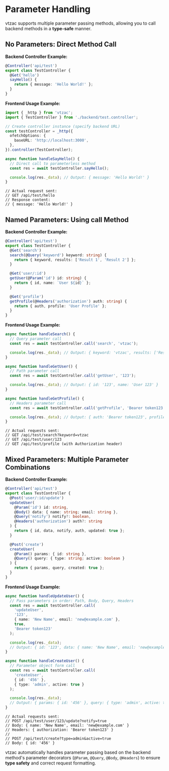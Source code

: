 # Parameter Handling

vtzac supports multiple parameter passing methods, allowing you to call backend methods in a **type-safe** manner.

## No Parameters: Direct Method Call

**Backend Controller Example:**

```typescript
@Controller('api/test')
export class TestController {
  @Get('hello')
  sayHello() {
    return { message: 'Hello World!' };
  }
}
```

**Frontend Usage Example:**

```ts
import { _http } from 'vtzac';
import { TestController } from './backend/test.controller';

// Create controller instance (specify backend URL)
const testController = _http({
  ofetchOptions: {
    baseURL: 'http://localhost:3000',
  },
}).controller(TestController);

async function handleSayHello() {
  // Direct call to parameterless method
  const res = await testController.sayHello();

  console.log(res._data); // Output: { message: 'Hello World!' }
}
```

```
// Actual request sent:
// GET /api/test/hello
// Response content:
// { message: 'Hello World!' }
```

## Named Parameters: Using call Method

**Backend Controller Example:**

```typescript
@Controller('api/test')
export class TestController {
  @Get('search')
  search(@Query('keyword') keyword: string) {
    return { keyword, results: ['Result 1', 'Result 2'] };
  }

  @Get('user/:id')
  getUser(@Param('id') id: string) {
    return { id, name: `User ${id}` };
  }

  @Get('profile')
  getProfile(@Headers('authorization') auth: string) {
    return { auth, profile: 'User Profile' };
  }
}
```

**Frontend Usage Example:**

```ts
async function handleSearch() {
  // Query parameter call
  const res = await testController.call('search', 'vtzac');

  console.log(res._data); // Output: { keyword: 'vtzac', results: ['Result 1', 'Result 2'] }
}

async function handleGetUser() {
  // Path parameter call
  const res = await testController.call('getUser', '123');

  console.log(res._data); // Output: { id: '123', name: 'User 123' }
}

async function handleGetProfile() {
  // Headers parameter call
  const res = await testController.call('getProfile', 'Bearer token123');

  console.log(res._data); // Output: { auth: 'Bearer token123', profile: 'User Profile' }
}
```

```
// Actual requests sent:
// GET /api/test/search?keyword=vtzac
// GET /api/test/user/123
// GET /api/test/profile (with Authorization header)
```

## Mixed Parameters: Multiple Parameter Combinations

**Backend Controller Example:**

```typescript
@Controller('api/test')
export class TestController {
  @Post('user/:id/update')
  updateUser(
    @Param('id') id: string,
    @Body() data: { name: string; email: string },
    @Query('notify') notify?: boolean,
    @Headers('authorization') auth?: string
  ) {
    return { id, data, notify, auth, updated: true };
  }

  @Post('create')
  createUser(
    @Param() params: { id: string },
    @Query() query: { type: string; active: boolean }
  ) {
    return { params, query, created: true };
  }
}
```

**Frontend Usage Example:**

```ts
async function handleUpdateUser() {
  // Pass parameters in order: Path, Body, Query, Headers
  const res = await testController.call(
    'updateUser',
    '123',
    { name: 'New Name', email: 'new@example.com' },
    true,
    'Bearer token123'
  );

  console.log(res._data);
  // Output: { id: '123', data: { name: 'New Name', email: 'new@example.com' }, notify: true, auth: 'Bearer token123', updated: true }
}

async function handleCreateUser() {
  // Parameter object form call
  const res = await testController.call(
    'createUser',
    { id: '456' },
    { type: 'admin', active: true }
  );

  console.log(res._data);
  // Output: { params: { id: '456' }, query: { type: 'admin', active: true }, created: true }
}
```

```
// Actual requests sent:
// POST /api/test/user/123/update?notify=true
// Body: { name: 'New Name', email: 'new@example.com' }
// Headers: { authorization: 'Bearer token123' }
//
// POST /api/test/create?type=admin&active=true
// Body: { id: '456' }
```

vtzac automatically handles parameter passing based on the backend method's parameter decorators (`@Param`, `@Query`, `@Body`, `@Headers`) to ensure **type safety** and correct request formatting.
